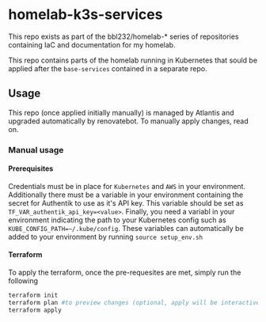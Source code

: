 # homelab-k3s-services
This repo exists as part of the bbl232/homelab-* series of repositories containing IaC and documentation for my homelab.

This repo contains parts of the homelab running in Kubernetes that sould be applied after the `base-services` contained in a separate repo.

## Usage
This repo (once applied initially manually) is managed by Atlantis and upgraded automatically by renovatebot. To manually apply changes, read on.

### Manual usage
#### Prerequisites
Credentials must be in place for `Kubernetes` and `AWS` in your environment. Additionally there must be a variable in your environment containing the secret for Authentik to use as it's API key. This variable should be set as `TF_VAR_authentik_api_key=<value>`. Finally, you need a variabl in your environment indicating the path to your Kubernetes config such as `KUBE_CONFIG_PATH=~/.kube/config`. These variables can automatically be added to your environment by running `source setup_env.sh`


#### Terraform
To apply the terraform, once the pre-requesites are met, simply run the following
```sh
terraform init
terraform plan #to preview changes (optional, apply will be interactive anyway)
terraform apply
```